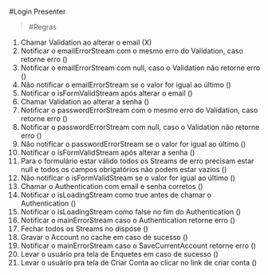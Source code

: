 #Login Presenter

>#Regras
1. Chamar Validation ao alterar o email (X)
2. Notificar o emailErrorStream com o mesmo erro do Validation, caso retorne erro ()
3. Notificar o emailErrorStream com null, caso o Validation não retorne erro ()
4. Não notificar o emailErrorStream se o valor for igual ao último ()
5. Notificar o isFormValidStream após alterar o email ()
6. Chamar Validation ao alterar a senha ()
7. Notificar o passwordErrorStream com o mesmo erro do Validation, caso retorne erro ()
8. Notificar o passwordErrorStream com null, caso o Validation não retorne erro ()
9. Não notificar o passwordErrorStream se o valor for igual ao último ()
10. Notificar o isFormValidStream após alterar a senha ()
11. Para o formulário estar válido todos os Streams de erro precisam estar null e todos os campos obrigatórios não podem estar vazios ()
12. Não notificar o isFormValidStream se o valor for igual ao último ()
13. Chamar o Authentication com email e senha corretos ()
14. Notificar o isLoadingStream como true antes de chamar o Authentication ()
15. Notificar o isLoadingStream como false no fim do Authentication ()
16. Notificar o mainErrorStream caso o Authentication retorne erro ()
17. Fechar todos os Streams no dispose ()
18. Gravar o Account no cache em caso de sucesso ()
19. Notificar o mainErrorStream caso o SaveCurrentAccount retorne erro ()
20. Levar o usuário pra tela de Enquetes em caso de sucesso ()
21. Levar o usuário pra tela de Criar Conta ao clicar no link de criar conta ()